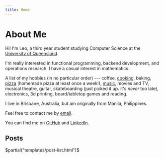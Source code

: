 ```yaml
---
title: Home
---
```


# About Me

Hi! I'm Leo, a third year student studying Computer Science at the [University of Queensland][uq].

I'm really interested in functional programming, backend development, and operations research. I have a casual
interest in mathematics.

A list of my hobbies (in no particular order) ---
coffee, [cooking][recipes], baking, [pizza][pizza] (homemade pizza at least once a week!), 
[music][music], movies and TV, musical theatre,
guitar, skateboarding (just picked it up. it's _never_ too late),
electronics, 3d printing, board/tabletop games and reading.


I live in Brisbane, Australia, but am originally from Manila, Philippines.

Feel free to contact me by [email][email].

You can find me on [GitHub][github] and [LinkedIn][linkedin].

[email]: mailto:leoorpilla3@gmail.com
[uq]: https://uq.edu.au/
[recipes]: #recipes
[pizza]: #pizza
[music]: #music
[github]: https://github.com/ldgrp
[linkedin]: https://linkedin.com/ldgrp


## Posts

$partial("templates/post-list.html")$
